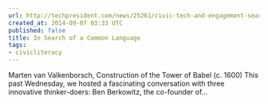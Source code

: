 ```yaml
---
url: http://techpresident.com/news/25261/civic-tech-and-engagement-search-common-language
created_at: 2014-09-07 03:33 UTC
published: false
title: In Search of a Common Language
tags:
- civicliteracy
---
```


Marten van Valkenborsch, Construction of the Tower of Babel (c. 1600) This past Wednesday, we hosted a fascinating conversation with three innovative thinker-doers: Ben Berkowitz, the co-founder of…
